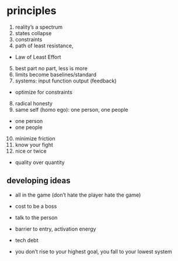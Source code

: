 # principles

1. reality’s a spectrum
2. states collapse
3. constraints
4. path of least resistance, 
  * Law of Least Effort
5. best part no part, less is more
6. limits become baselines/standard
7. systems: input function output (feedback)
  * optimize for constraints
8. radical honesty
9. same self (homo ego): one person, one people
  * one person
  * one people
10. minimize friction
11. know your fight
12. nice or twice
  * quality over quantity


## developing ideas   
* all in the game (don’t hate the player hate the game)

* cost to be a boss

* talk to the person

* barrier to entry, activation energy

* tech debt

* you don’t rise to your highest goal, you fall to your lowest system